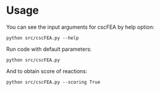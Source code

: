 # Usage

You can see the input arguments for cscFEA by help option:

```
python src/cscFEA.py --help
```


Run code with default parameters:

```
python src/cscFEA.py
```

And to obtain score of reactions:

```
python src/cscFEA.py --scoring True
```
